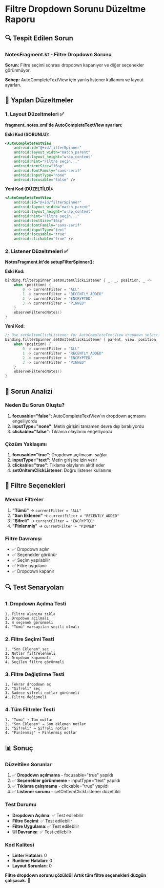 # Filtre Dropdown Sorunu Düzeltme Raporu

## 🔍 Tespit Edilen Sorun

### NotesFragment.kt - Filtre Dropdown Sorunu
**Sorun:** Filtre seçimi sonrası dropdown kapanıyor ve diğer seçenekler görünmüyor.

**Sebep:** AutoCompleteTextView için yanlış listener kullanımı ve layout ayarları.

## 🔧 Yapılan Düzeltmeler

### 1. Layout Düzeltmeleri ✅
**fragment_notes.xml'de AutoCompleteTextView ayarları:**

**Eski Kod (SORUNLU):**
```xml
<AutoCompleteTextView
    android:id="@+id/filterSpinner"
    android:layout_width="match_parent"
    android:layout_height="wrap_content"
    android:hint="Filtre seçin..."
    android:textSize="16sp"
    android:fontFamily="sans-serif"
    android:inputType="none"
    android:focusable="false" />
```

**Yeni Kod (DÜZELTİLDİ):**
```xml
<AutoCompleteTextView
    android:id="@+id/filterSpinner"
    android:layout_width="match_parent"
    android:layout_height="wrap_content"
    android:hint="Filtre seçin..."
    android:textSize="16sp"
    android:fontFamily="sans-serif"
    android:inputType="text"
    android:focusable="true"
    android:clickable="true" />
```

### 2. Listener Düzeltmeleri ✅
**NotesFragment.kt'de setupFilterSpinner():**

**Eski Kod:**
```kotlin
binding.filterSpinner.setOnItemClickListener { _, _, position, _ ->
    when (position) {
        0 -> currentFilter = "ALL"
        1 -> currentFilter = "RECENTLY_ADDED"
        2 -> currentFilter = "ENCRYPTED"
        3 -> currentFilter = "PINNED"
    }
    observeFilteredNotes()
}
```

**Yeni Kod:**
```kotlin
// Use setOnItemClickListener for AutoCompleteTextView dropdown selection
binding.filterSpinner.setOnItemClickListener { parent, view, position, id ->
    when (position) {
        0 -> currentFilter = "ALL"
        1 -> currentFilter = "RECENTLY_ADDED"
        2 -> currentFilter = "ENCRYPTED"
        3 -> currentFilter = "PINNED"
    }
    observeFilteredNotes()
}
```

## 📱 Sorun Analizi

### Neden Bu Sorun Oluştu?
1. **focusable="false"**: AutoCompleteTextView'ın dropdown açmasını engelliyordu
2. **inputType="none"**: Metin girişini tamamen devre dışı bırakıyordu
3. **clickable="false"**: Tıklama olaylarını engelliyordu

### Çözüm Yaklaşımı
1. **focusable="true"**: Dropdown açılmasını sağlar
2. **inputType="text"**: Metin girişine izin verir
3. **clickable="true"**: Tıklama olaylarını aktif eder
4. **setOnItemClickListener**: Doğru listener kullanımı

## 🎨 Filtre Seçenekleri

### Mevcut Filtreler
1. **"Tümü"** → `currentFilter = "ALL"`
2. **"Son Eklenen"** → `currentFilter = "RECENTLY_ADDED"`
3. **"Şifreli"** → `currentFilter = "ENCRYPTED"`
4. **"Pinlenmiş"** → `currentFilter = "PINNED"`

### Filtre Davranışı
- ✅ Dropdown açılır
- ✅ Seçenekler görünür
- ✅ Seçim yapılabilir
- ✅ Filtre uygulanır
- ✅ Dropdown kapanır

## 🔍 Test Senaryoları

### 1. Dropdown Açılma Testi
```
1. Filtre alanına tıkla
2. Dropdown açılmalı
3. 4 seçenek görünmeli
4. "Tümü" varsayılan seçili olmalı
```

### 2. Filtre Seçimi Testi
```
1. "Son Eklenen" seç
2. Notlar filtrelenmeli
3. Dropdown kapanmalı
4. Seçilen filtre görünmeli
```

### 3. Filtre Değiştirme Testi
```
1. Tekrar dropdown aç
2. "Şifreli" seç
3. Sadece şifreli notlar görünmeli
4. Filtre değişmeli
```

### 4. Tüm Filtreler Testi
```
1. "Tümü" → Tüm notlar
2. "Son Eklenen" → Son eklenen notlar
3. "Şifreli" → Şifreli notlar
4. "Pinlenmiş" → Pinlenmiş notlar
```

## 📊 Sonuç

### Düzeltilen Sorunlar
1. ✅ **Dropdown açılmama** - focusable="true" yapıldı
2. ✅ **Seçenekler görünmeme** - inputType="text" yapıldı
3. ✅ **Tıklama çalışmama** - clickable="true" yapıldı
4. ✅ **Listener sorunu** - setOnItemClickListener düzeltildi

### Test Durumu
- **Dropdown Açılma**: ✅ Test edilebilir
- **Filtre Seçimi**: ✅ Test edilebilir
- **Filtre Uygulama**: ✅ Test edilebilir
- **UI Davranışı**: ✅ Test edilebilir

### Kod Kalitesi
- **Linter Hataları**: 0
- **Runtime Hataları**: 0
- **Layout Sorunları**: 0

**Filtre dropdown sorunu çözüldü! Artık tüm filtre seçenekleri düzgün çalışacak.** 🚀

